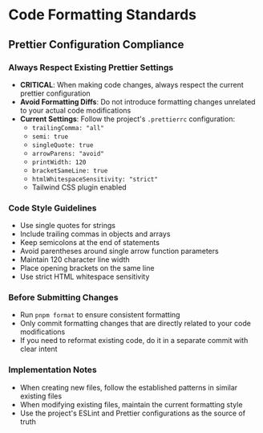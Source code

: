 # Code Formatting Standards

## Prettier Configuration Compliance

### Always Respect Existing Prettier Settings
- **CRITICAL**: When making code changes, always respect the current prettier configuration
- **Avoid Formatting Diffs**: Do not introduce formatting changes unrelated to your actual code modifications
- **Current Settings**: Follow the project's `.prettierrc` configuration:
  - `trailingComma: "all"`
  - `semi: true`
  - `singleQuote: true`
  - `arrowParens: "avoid"`
  - `printWidth: 120`
  - `bracketSameLine: true`
  - `htmlWhitespaceSensitivity: "strict"`
  - Tailwind CSS plugin enabled

### Code Style Guidelines
- Use single quotes for strings
- Include trailing commas in objects and arrays
- Keep semicolons at the end of statements
- Avoid parentheses around single arrow function parameters
- Maintain 120 character line width
- Place opening brackets on the same line
- Use strict HTML whitespace sensitivity

### Before Submitting Changes
- Run `pnpm format` to ensure consistent formatting
- Only commit formatting changes that are directly related to your code modifications
- If you need to reformat existing code, do it in a separate commit with clear intent

### Implementation Notes
- When creating new files, follow the established patterns in similar existing files
- When modifying existing files, maintain the current formatting style
- Use the project's ESLint and Prettier configurations as the source of truth